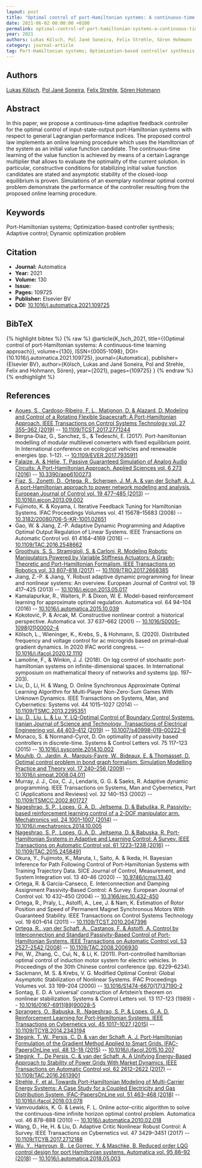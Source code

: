 ```yaml
---
layout: post
title: "Optimal control of port-Hamiltonian systems: A continuous-time learning approach"
date: 2021-06-02 00:00:00 +0100
permalink: optimal-control-of-port-hamiltonian-systems-a-continuous-time-learning-approach
year: 2021
authors: Lukas Kölsch, Pol Jané Soneira, Felix Strehle, Sören Hohmann
category: journal-article
tag: Port-Hamiltonian systems; Optimization-based controller synthesis; Adaptive control; Dynamic optimization problem
---
```

 
## Authors
[Lukas Kölsch](authors/lukas-kolsch), [Pol Jané Soneira](authors/pol-jane-soneira), [Felix Strehle](authors/felix-strehle), [Sören Hohmann](authors/soren-hohmann)
 
## Abstract
In this paper, we propose a continuous-time adaptive feedback controller for the optimal control of input-state-output port-Hamiltonian systems with respect to general Lagrangian performance indices. The proposed control law implements an online learning procedure which uses the Hamiltonian of the system as an initial value function candidate. The continuous-time learning of the value function is achieved by means of a certain Lagrange multiplier that allows to evaluate the optimality of the current solution. In particular, constructive conditions for stabilizing initial value function candidates are stated and asymptotic stability of the closed-loop equilibrium is proven. Simulations of an exemplary nonlinear optimal control problem demonstrate the performance of the controller resulting from the proposed online learning procedure.
 
## Keywords
Port-Hamiltonian systems; Optimization-based controller synthesis; Adaptive control; Dynamic optimization problem
 
## Citation
- **Journal:** Automatica
- **Year:** 2021
- **Volume:** 130
- **Issue:** 
- **Pages:** 109725
- **Publisher:** Elsevier BV
- **DOI:** [10.1016/j.automatica.2021.109725](https://doi.org/10.1016/j.automatica.2021.109725)
 
## BibTeX
{% highlight bibtex %}
{% raw %}
@article{K_lsch_2021,
  title={{Optimal control of port-Hamiltonian systems: A continuous-time learning approach}},
  volume={130},
  ISSN={0005-1098},
  DOI={10.1016/j.automatica.2021.109725},
  journal={Automatica},
  publisher={Elsevier BV},
  author={Kölsch, Lukas and Jané Soneira, Pol and Strehle, Felix and Hohmann, Sören},
  year={2021},
  pages={109725}
}
{% endraw %}
{% endhighlight %}
 
## References
- [Aoues, S., Cardoso-Ribeiro, F. L., Matignon, D. & Alazard, D. Modeling and Control of a Rotating Flexible Spacecraft: A Port-Hamiltonian Approach. IEEE Transactions on Control Systems Technology vol. 27 355–362 (2019)](modeling-and-control-of-a-rotating-flexible-spacecraft-a-port-hamiltonian-approach) -- [10.1109/TCST.2017.2771244](https://doi.org/10.1109/TCST.2017.2771244)
- Bergna-Diaz, G., Sanchez, S., & Tedeschi, E. (2017). Port-hamiltonian modelling of modular multilevel converters with fixed equilibrium point. In International conference on ecological vehicles and renewable energies (pp. 1–12). -- [10.1109/EVER.2017.7935911](https://doi.org/10.1109/EVER.2017.7935911)
- [Falaize, A. & Hélie, T. Passive Guaranteed Simulation of Analog Audio Circuits: A Port-Hamiltonian Approach. Applied Sciences vol. 6 273 (2016)](passive-guaranteed-simulation-of-analog-audio-circuits-a-port-hamiltonian-approach) -- [10.3390/app6100273](https://doi.org/10.3390/app6100273)
- [Fiaz, S., Zonetti, D., Ortega, R., Scherpen, J. M. A. & van der Schaft, A. J. A port-Hamiltonian approach to power network modeling and analysis. European Journal of Control vol. 19 477–485 (2013)](a-port-hamiltonian-approach-to-power-network-modeling-and-analysis) -- [10.1016/j.ejcon.2013.09.002](https://doi.org/10.1016/j.ejcon.2013.09.002)
- Fujimoto, K. & Koyama, I. Iterative Feedback Tuning for Hamiltonian Systems. IFAC Proceedings Volumes vol. 41 15678–15683 (2008) -- [10.3182/20080706-5-KR-1001.02651](https://doi.org/10.3182/20080706-5-KR-1001.02651)
- Gao, W. & Jiang, Z.-P. Adaptive Dynamic Programming and Adaptive Optimal Output Regulation of Linear Systems. IEEE Transactions on Automatic Control vol. 61 4164–4169 (2016) -- [10.1109/TAC.2016.2548662](https://doi.org/10.1109/TAC.2016.2548662)
- [Groothuis, S. S., Stramigioli, S. & Carloni, R. Modeling Robotic Manipulators Powered by Variable Stiffness Actuators: A Graph-Theoretic and Port-Hamiltonian Formalism. IEEE Transactions on Robotics vol. 33 807–818 (2017)](modeling-robotic-manipulators-powered-by-variable-stiffness-actuators-a-graph-theoretic-and-port-hamiltonian-formalism) -- [10.1109/TRO.2017.2668385](https://doi.org/10.1109/TRO.2017.2668385)
- Jiang, Z.-P. & Jiang, Y. Robust adaptive dynamic programming for linear and nonlinear systems: An overview. European Journal of Control vol. 19 417–425 (2013) -- [10.1016/j.ejcon.2013.05.017](https://doi.org/10.1016/j.ejcon.2013.05.017)
- Kamalapurkar, R., Walters, P. & Dixon, W. E. Model-based reinforcement learning for approximate optimal regulation. Automatica vol. 64 94–104 (2016) -- [10.1016/j.automatica.2015.10.039](https://doi.org/10.1016/j.automatica.2015.10.039)
- Kokotović, P. & Arcak, M. Constructive nonlinear control: a historical perspective. Automatica vol. 37 637–662 (2001) -- [10.1016/S0005-1098(01)00002-4](https://doi.org/10.1016/S0005-1098(01)00002-4)
- Kölsch, L., Wieninger, K., Krebs, S., & Hohmann, S. (2020). Distributed frequency and voltage control for ac microgrids based on primal–dual gradient dynamics. In 2020 IFAC world congress. -- [10.1016/j.ifacol.2020.12.1110](https://doi.org/10.1016/j.ifacol.2020.12.1110)
- Lamoline, F., & Winkin, J. J. (2018). On lqg control of stochastic port-hamiltonian systems on infinite-dimensional spaces. In International symposium on mathematical theory of networks and systems (pp. 197–203).
- Liu, D., Li, H. & Wang, D. Online Synchronous Approximate Optimal Learning Algorithm for Multi-Player Non-Zero-Sum Games With Unknown Dynamics. IEEE Transactions on Systems, Man, and Cybernetics: Systems vol. 44 1015–1027 (2014) -- [10.1109/TSMC.2013.2295351](https://doi.org/10.1109/TSMC.2013.2295351)
- [Liu, D., Liu, L. & Lu, Y. LQ-Optimal Control of Boundary Control Systems. Iranian Journal of Science and Technology, Transactions of Electrical Engineering vol. 44 403–412 (2019)](lq-optimal-control-of-boundary-control-systems) -- [10.1007/s40998-019-00222-6](https://doi.org/10.1007/s40998-019-00222-6)
- Monaco, S. & Normand-Cyrot, D. On optimality of passivity based controllers in discrete-time. Systems &amp; Control Letters vol. 75 117–123 (2015) -- [10.1016/j.sysconle.2014.10.002](https://doi.org/10.1016/j.sysconle.2014.10.002)
- [Mouhib, O., Jardin, A., Marquis-Favre, W., Bideaux, E. & Thomasset, D. Optimal control problem in bond graph formalism. Simulation Modelling Practice and Theory vol. 17 240–256 (2009)](optimal-control-problem-in-bond-graph-formalism) -- [10.1016/j.simpat.2008.04.011](https://doi.org/10.1016/j.simpat.2008.04.011)
- Murray, J. J., Cox, C. J., Lendaris, G. G. & Saeks, R. Adaptive dynamic programming. IEEE Transactions on Systems, Man and Cybernetics, Part C (Applications and Reviews) vol. 32 140–153 (2002) -- [10.1109/TSMCC.2002.801727](https://doi.org/10.1109/TSMCC.2002.801727)
- [Nageshrao, S. P., Lopes, G. A. D., Jeltsema, D. & Babuška, R. Passivity-based reinforcement learning control of a 2-DOF manipulator arm. Mechatronics vol. 24 1001–1007 (2014)](passivity-based-reinforcement-learning-control-of-a-2-dof-manipulator-arm) -- [10.1016/j.mechatronics.2014.10.005](https://doi.org/10.1016/j.mechatronics.2014.10.005)
- [Nageshrao, S. P., Lopes, G. A. D., Jeltsema, D. & Babuska, R. Port-Hamiltonian Systems in Adaptive and Learning Control: A Survey. IEEE Transactions on Automatic Control vol. 61 1223–1238 (2016)](port-hamiltonian-systems-in-adaptive-and-learning-control-a-survey) -- [10.1109/TAC.2015.2458491](https://doi.org/10.1109/TAC.2015.2458491)
- Okura, Y., Fujimoto, K., Maruta, I., Saito, A. & Ikeda, H. Bayesian Inference for Path Following Control of Port-Hamiltonian Systems with Training Trajectory Data. SICE Journal of Control, Measurement, and System Integration vol. 13 40–46 (2020) -- [10.9746/jcmsi.13.40](https://doi.org/10.9746/jcmsi.13.40)
- Ortega, R. & García-Canseco, E. Interconnection and Damping Assignment Passivity-Based Control: A Survey. European Journal of Control vol. 10 432–450 (2004) -- [10.3166/ejc.10.432-450](https://doi.org/10.3166/ejc.10.432-450)
- Ortega, R., Praly, L., Astolfi, A., Lee, J. & Nam, K. Estimation of Rotor Position and Speed of Permanent Magnet Synchronous Motors With Guaranteed Stability. IEEE Transactions on Control Systems Technology vol. 19 601–614 (2011) -- [10.1109/TCST.2010.2047396](https://doi.org/10.1109/TCST.2010.2047396)
- [Ortega, R., van der Schaft, A., Castanos, F. & Astolfi, A. Control by Interconnection and Standard Passivity-Based Control of Port-Hamiltonian Systems. IEEE Transactions on Automatic Control vol. 53 2527–2542 (2008)](control-by-interconnection-and-standard-passivity-based-control-of-port-hamiltonian-systems) -- [10.1109/TAC.2008.2006930](https://doi.org/10.1109/TAC.2008.2006930)
- Pei, W., Zhang, C., Cui, N., & Li, K. (2011). Port-controlled hamiltonian optimal control of induction motor system for electric vehicles. In Proceedings of the 30th Chinese control conference (pp. 6229–6234).
- Sackmann, M. S. & Krebs, V. G. Modified Optimal Control: Global Asymptotic Stabilization of Nonlinear Systems. IFAC Proceedings Volumes vol. 33 199–204 (2000) -- [10.1016/S1474-6670(17)37190-2](https://doi.org/10.1016/S1474-6670(17)37190-2)
- Sontag, E. D. A ‘universal’ construction of Artstein’s theorem on nonlinear stabilization. Systems &amp; Control Letters vol. 13 117–123 (1989) -- [10.1016/0167-6911(89)90028-5](https://doi.org/10.1016/0167-6911(89)90028-5)
- [Sprangers, O., Babuska, R., Nageshrao, S. P. & Lopes, G. A. D. Reinforcement Learning for Port-Hamiltonian Systems. IEEE Transactions on Cybernetics vol. 45 1017–1027 (2015)](reinforcement-learning-for-port-hamiltonian-systems) -- [10.1109/TCYB.2014.2343194](https://doi.org/10.1109/TCYB.2014.2343194)
- [Stegink, T. W., Persis, C. D. & van der Schaft, A. J. Port-Hamiltonian Formulation of the Gradient Method Applied to Smart Grids. IFAC-PapersOnLine vol. 48 13–18 (2015)](port-hamiltonian-formulation-of-the-gradient-method-applied-to-smart-grids) -- [10.1016/j.ifacol.2015.10.207](https://doi.org/10.1016/j.ifacol.2015.10.207)
- [Stegink, T., De Persis, C. & van der Schaft, A. A Unifying Energy-Based Approach to Stability of Power Grids With Market Dynamics. IEEE Transactions on Automatic Control vol. 62 2612–2622 (2017)](a-unifying-energy-based-approach-to-stability-of-power-grids-with-market-dynamics) -- [10.1109/TAC.2016.2613901](https://doi.org/10.1109/TAC.2016.2613901)
- [Strehle, F. et al. Towards Port-Hamiltonian Modeling of Multi-Carrier Energy Systems: A Case Study for a Coupled Electricity and Gas Distribution System. IFAC-PapersOnLine vol. 51 463–468 (2018)](towards-port-hamiltonian-modeling-of-multi-carrier-energy-systems-a-case-study-for-a-coupled-electricity-and-gas-distribution-system) -- [10.1016/j.ifacol.2018.03.078](https://doi.org/10.1016/j.ifacol.2018.03.078)
- Vamvoudakis, K. G. & Lewis, F. L. Online actor–critic algorithm to solve the continuous-time infinite horizon optimal control problem. Automatica vol. 46 878–888 (2010) -- [10.1016/j.automatica.2010.02.018](https://doi.org/10.1016/j.automatica.2010.02.018)
- Wang, D., He, H. & Liu, D. Adaptive Critic Nonlinear Robust Control: A Survey. IEEE Transactions on Cybernetics vol. 47 3429–3451 (2017) -- [10.1109/TCYB.2017.2712188](https://doi.org/10.1109/TCYB.2017.2712188)
- [Wu, Y., Hamroun, B., Le Gorrec, Y. & Maschke, B. Reduced order LQG control design for port Hamiltonian systems. Automatica vol. 95 86–92 (2018)](reduced-order-lqg-control-design-for-port-hamiltonian-systems) -- [10.1016/j.automatica.2018.05.003](https://doi.org/10.1016/j.automatica.2018.05.003)


